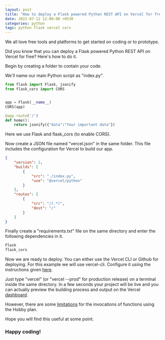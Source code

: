 ```yaml
---
layout: post
title: "How to deploy a Flask powered Python REST API on Vercel for free?"
date: 2022-07-12 12:00:00 +0530
categories: python
tags: python flask vercel cors
---
```

We all love free tools and platforms to get started on coding or to prototype.

Did you know that you can deploy a Flask powered Python REST API on Vercel for free? Here's how to do it.

Begin by creating a folder to contain your code.

We'll name our main Python script as "index.py".

```python
from flask import Flask, jsonify
from flask_cors import CORS


app = Flask(__name__)
CORS(app)

@app.route('/')
def home():
    return jsonify({"data":"Your important data"})
```

Here we use Flask and flask_cors (to enable CORS).

Now create a JSON file named "vercel.json" in the same folder. This file includes the configuration for Vercel to build our app.

```json
{
    "version": 2,
    "builds": [
        {
            "src": "./index.py",
            "use": "@vercel/python"
        }
    ],
    "routes": [
        {
            "src": "/(.*)",
            "dest": "/"
        }
    ]
}
```

Finally create a "requirements.txt" file on the same directory and enter the following dependencies in it.

```txt
Flask
flask_cors
```

Now we are ready to deploy. You can either use the Vercel CLI or Github for deploying. For this example we will use vercel-cli. Configure it using the instructions given [here](https://vercel.com/docs/concepts/deployments/overview#vercel-cli).

Just type "vercel" (or "vercel --prod" for production release) on a terminal inside the same directory. In a few seconds your project will be live and you can actually preview the building process and output on the Vercel [dashboard](https://vercel.com/dashboard).

However, there are some [limitations](https://vercel.com/docs/concepts/limits/overview) for the invocations of functions using the Hobby plan.

Hope you will find this useful at some point. 

### Happy coding!
